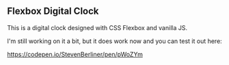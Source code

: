## Flexbox Digital Clock

This is a digital clock designed with CSS Flexbox and vanilla JS.

I'm still working on it a bit, but it does work now and you can test it out here:

https://codepen.io/StevenBerliner/pen/pWoZYm
